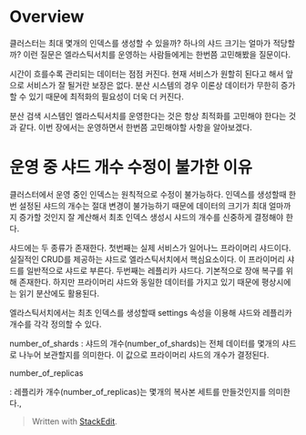 # Overview

클러스터는 최대 몇개의 인덱스를 생성할 수 있을까? 하나의 샤드 크기는 얼마가 적당할까? 이런 질문은 엘라스틱서치를 운영하는 사람들에게는 한번쯤 고민해봤을 질문이다. 

시간이 흐를수록 관리되는 데이터는 점점 커진다. 현재 서비스가 원할히 된다고 해서 앞으로 서비스가 잘 될거란 보장은 없다. 분산 시스템의 경우 이론상 데이터가 무한히 증가할 수 있기 때문에 최적화의 필요성이 더욱 더 커진다. 

분산 검색 시스템인 엘라스틱서치를 운영한다는 것은 항상 최적화를 고민해야 한다는 것과 같다. 이번 장에서는 운영하면서 한번쯤 고민해야할 사항을 알아보겠다.

# 운영 중 샤드 개수 수정이 불가한 이유

클러스터에서 운영 중인 인덱스는 원칙적으로 수정이 불가능하다. 인덱스를 생성할때 한번 설정된 샤드의 개수는 절대 변경이 불가능하기 때문에 데이터의 크기가 최대 얼마까지 증가할 것인지 잘 계산해서 최초 인덱스 생성시 샤드의 개수를 신중하게 결정해야 한다. 

샤드에는 두 종류가 존재한다. 첫번째는 실제 서비스가 일어나느 프라이머리 샤드이다. 실질적인 CRUD를 제공하는 샤드로 엘라스틱서치에서 핵심요소이다. 이 프라이머리 샤드를 일반적으로 샤드로 부른다. 두번째는 레플리카 샤드다. 기본적으로 장애 복구를 위해 존재한다. 하지만 프라이머리 샤드와 동일한 데이터를 가지고 있기 때문에 평상시에는 읽기 분산에도 활용된다. 

엘라스틱서치에서는 최초 인덱스를 생성할때 settings 속성을 이용해 샤드와 레플리카 개수를 각각 정의할 수 있다. 

number_of_shards
: 샤드의 개수(number_of_shards)는 전체 데이터를 몇개의 샤드로 나누어 보관할지를 의미한다. 이 값으로 프라이머리 샤드의 개수가 결정된다.

number_of_replicas

: 레플리카 개수(number_of_replicas)는 몇개의 복사본 세트를 만들것인지를 의미한다., 


> Written with [StackEdit](https://stackedit.io/).
<!--stackedit_data:
eyJoaXN0b3J5IjpbMTI1NDg5MDE1MywtMzE5MTUwODE1XX0=
-->